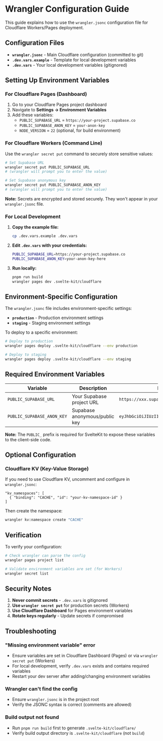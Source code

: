 # Wrangler Configuration Guide

This guide explains how to use the `wrangler.jsonc` configuration file for Cloudflare Workers/Pages deployment.

## Configuration Files

- **`wrangler.jsonc`** - Main Cloudflare configuration (committed to git)
- **`.dev.vars.example`** - Template for local development variables
- **`.dev.vars`** - Your local development variables (gitignored)

## Setting Up Environment Variables

### For Cloudflare Pages (Dashboard)

1. Go to your Cloudflare Pages project dashboard
2. Navigate to **Settings → Environment Variables**
3. Add these variables:
   - `PUBLIC_SUPABASE_URL` = `https://your-project.supabase.co`
   - `PUBLIC_SUPABASE_ANON_KEY` = `your-anon-key`
   - `NODE_VERSION` = `22` (optional, for build environment)

### For Cloudflare Workers (Command Line)

Use the `wrangler secret put` command to securely store sensitive values:

```bash
# Set Supabase URL
wrangler secret put PUBLIC_SUPABASE_URL
# (wrangler will prompt you to enter the value)

# Set Supabase anonymous key
wrangler secret put PUBLIC_SUPABASE_ANON_KEY
# (wrangler will prompt you to enter the value)
```

**Note:** Secrets are encrypted and stored securely. They won't appear in your `wrangler.jsonc` file.

### For Local Development

1. **Copy the example file:**
   ```bash
   cp .dev.vars.example .dev.vars
   ```

2. **Edit `.dev.vars` with your credentials:**
   ```bash
   PUBLIC_SUPABASE_URL=https://your-project.supabase.co
   PUBLIC_SUPABASE_ANON_KEY=your-anon-key-here
   ```

3. **Run locally:**
   ```bash
   pnpm run build
   wrangler pages dev .svelte-kit/cloudflare
   ```

## Environment-Specific Configuration

The `wrangler.jsonc` file includes environment-specific settings:

- **`production`** - Production environment settings
- **`staging`** - Staging environment settings

To deploy to a specific environment:

```bash
# Deploy to production
wrangler pages deploy .svelte-kit/cloudflare --env production

# Deploy to staging  
wrangler pages deploy .svelte-kit/cloudflare --env staging
```

## Required Environment Variables

| Variable | Description | Example |
|----------|-------------|---------|
| `PUBLIC_SUPABASE_URL` | Your Supabase project URL | `https://xxx.supabase.co` |
| `PUBLIC_SUPABASE_ANON_KEY` | Supabase anonymous/public key | `eyJhbGciOiJIUzI1NiIsInR5cCI6IkpXVCJ9...` |

**Note:** The `PUBLIC_` prefix is required for SvelteKit to expose these variables to the client-side code.

## Optional Configuration

### Cloudflare KV (Key-Value Storage)

If you need to use Cloudflare KV, uncomment and configure in `wrangler.jsonc`:

```jsonc
"kv_namespaces": [
  { "binding": "CACHE", "id": "your-kv-namespace-id" }
]
```

Then create the namespace:
```bash
wrangler kv:namespace create "CACHE"
```

## Verification

To verify your configuration:

```bash
# Check wrangler can parse the config
wrangler pages project list

# Validate environment variables are set (for Workers)
wrangler secret list
```

## Security Notes

1. **Never commit secrets** - `.dev.vars` is gitignored
2. **Use `wrangler secret put`** for production secrets (Workers)
3. **Use Cloudflare Dashboard** for Pages environment variables
4. **Rotate keys regularly** - Update secrets if compromised

## Troubleshooting

### "Missing environment variable" error

- Ensure variables are set in Cloudflare Dashboard (Pages) or via `wrangler secret put` (Workers)
- For local development, verify `.dev.vars` exists and contains required variables
- Restart your dev server after adding/changing environment variables

### Wrangler can't find the config

- Ensure `wrangler.jsonc` is in the project root
- Verify the JSONC syntax is correct (comments are allowed)

### Build output not found

- Run `pnpm run build` first to generate `.svelte-kit/cloudflare/`
- Verify build output directory is `.svelte-kit/cloudflare` (not `build`)

